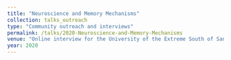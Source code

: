```yaml
---
title: "Neuroscience and Memory Mechanisms"
collection: talks_outreach
type: "Community outreach and interviews"
permalink: /talks/2020-Neuroscience-and-Memory-Mechanisms
venue: "Online interview for the University of the Extreme South of Santa Catarina, Brazil"
year: 2020
---
```


